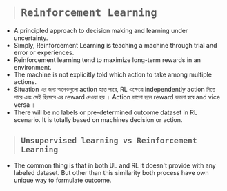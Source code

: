 > # **`Reinforcement Learning`**

-   A principled approach to decision making and learning under uncertainty.
-   Simply, Reinforcement Learning is teaching a machine through trial and error or experiences.
-   Reinforcement learning tend to maximize long-term rewards in an environment.
-   The machine is not explicitly told which action to take among multiple actions.
-   Situation এর জন্য অনেকগুলো action হতে পারে, RL এক্ষেত্রে independently action নিতে পারে এবং সেই হিসেবে এর reward দেওয়া হয় । Action ভালো হলে reward ভালো হবে and vice versa ।
-   There will be no labels or pre-determined outcome dataset in RL scenario. It is totally based on machines decision or action.

> ## **`Unsupervised learning vs Reinforcement Learning`**

-   The common thing is that in both UL and RL it doesn't provide with any labeled dataset. But other than this similarity both process have own unique way to formulate outcome.
